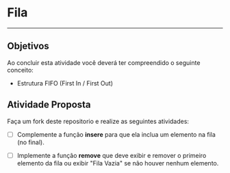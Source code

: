 # Fila
---

## Objetivos

Ao concluir esta atividade você deverá ter compreendido o seguinte conceito:
* Estrutura FIFO (First In / First Out)


## Atividade Proposta

Faça um fork deste repositorio e realize as seguintes atividades: 

- [ ] Complemente a função **insere** para que ela inclua um elemento na fila (no final).
- [ ] Implemente a função **remove** que deve exibir e remover o primeiro elemento da fila ou exibir "Fila Vazia" se não houver nenhum elemento.

